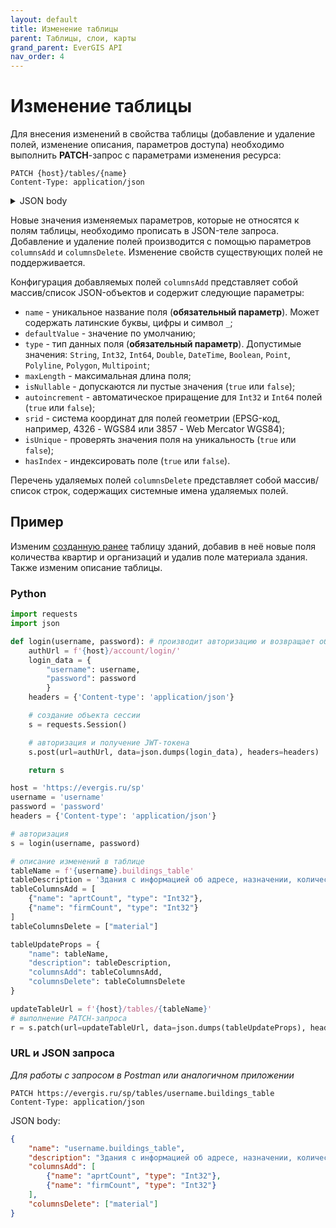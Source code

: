 ```yaml
---
layout: default
title: Изменение таблицы
parent: Таблицы, слои, карты
grand_parent: EverGIS API
nav_order: 4
---
```


# Изменение таблицы
Для внесения изменений в свойства таблицы (добавление и удаление полей, изменение описания, параметров доступа) необходимо выполнить **PATCH**-запрос с параметрами изменения ресурса:

```
PATCH {host}/tables/{name}
Content-Type: application/json
```

<details>
<summary>JSON body</summary>

{% highlight json %}
{
  "columnsAdd": [
    {
      "name": "string",
      "defaultValue": null,
      "type": "Unknown",
      "maxLength": 0,
      "isNullable": true,
      "autoincrement": false,
      "srid": 0,
      "isUnique": true,
      "hasIndex": true
    }
  ],
  "columnsDelete": [
    "string"
  ],
  "rowCount": 0,
  "geometries": [
    "unknown"
  ],
  "type": "string",
  "configuration": {},
  "name": "string",
  "alias": "string",
  "owner": "string",
  "description": "string",
  "preview": "string",
  "createdDate": "2019-08-24T14:15:22Z",
  "changedDate": "2019-08-24T14:15:22Z",
  "permissions": "none",
  "acl": {
    "data": [
      {
        "role": "string",
        "permissions": "none"
      }
    ]
  },
  "icon": "string",
  "invisibleInCatalog": true
}
{% endhighlight %}
</details>

Новые значения изменяемых параметров, которые не относятся к полям таблицы, необходимо прописать в JSON-теле запроса. Добавление и удаление полей производится с помощью параметров `columnsAdd` и `columnsDelete`. Изменение свойств существующих полей не поддерживается.

Конфигурация добавляемых полей `columnsAdd` представляет собой массив/список JSON-объектов и содержит следующие параметры:

- `name` - уникальное название поля (**обязательный параметр**). Может содержать латинские буквы, цифры и символ `_`;
- `defaultValue` - значение по умолчанию;
- `type` - тип данных поля (**обязательный параметр**). Допустимые значения: `String`, `Int32`, `Int64`, `Double`, `DateTime`, `Boolean`, `Point`, `Polyline`, `Polygon`, `Multipoint`;
- `maxLength` - максимальная длина поля;
- `isNullable` - допускаются ли пустые значения (`true` или `false`);
- `autoincrement` - автоматическое приращение для `Int32` и `Int64` полей (`true` или `false`);
- `srid` - система координат для полей геометрии (EPSG-код, например, 4326 - WGS84 или 3857 - Web Mercator WGS84);
- `isUnique` - проверять значения поля на уникальность (`true` или `false`);
- `hasIndex` - индексировать поле (`true` или `false`).

Перечень удаляемых полей `columnsDelete` представляет собой массив/список строк, содержащих системные имена удаляемых полей.

## Пример
Изменим [созданную ранее](/api/resources/create_table/#пример) таблицу зданий, добавив в неё новые поля количества квартир и организаций и удалив поле материала здания. Также изменим описание таблицы.

### Python
```python
import requests
import json

def login(username, password): # производит авторизацию и возвращает объект сессии
    authUrl = f'{host}/account/login/'
    login_data = {
        "username": username,
        "password": password
        }
    headers = {'Content-type': 'application/json'}

    # создание объекта сессии
    s = requests.Session()

    # авторизация и получение JWT-токена
    s.post(url=authUrl, data=json.dumps(login_data), headers=headers)

    return s

host = 'https://evergis.ru/sp'
username = 'username'
password = 'password'
headers = {'Content-type': 'application/json'}

# авторизация
s = login(username, password)

# описание изменений в таблице
tableName = f'{username}.buildings_table'
tableDescription = 'Здания с информацией об адресе, назначении, количестве этажей, годе постройки, количестве квартир и организаций'
tableColumnsAdd = [
    {"name": "aprtCount", "type": "Int32"},
    {"name": "firmCount", "type": "Int32"}
]
tableColumnsDelete = ["material"]

tableUpdateProps = {
    "name": tableName,
    "description": tableDescription,
    "columnsAdd": tableColumnsAdd,
    "columnsDelete": tableColumnsDelete
}

updateTableUrl = f'{host}/tables/{tableName}'
# выполнение PATCH-запроса
r = s.patch(url=updateTableUrl, data=json.dumps(tableUpdateProps), headers=headers).json()
```

### URL и JSON запроса

_Для работы с запросом в Postman или аналогичном приложении_

```
PATCH https://evergis.ru/sp/tables/username.buildings_table
Content-Type: application/json
```
JSON body:
```json
{
    "name": "username.buildings_table",
    "description": "Здания с информацией об адресе, назначении, количестве этажей, годе постройки, количестве квартир и организаций",
    "columnsAdd": [
        {"name": "aprtCount", "type": "Int32"},
        {"name": "firmCount", "type": "Int32"}
    ],
    "columnsDelete": ["material"]
}
```
